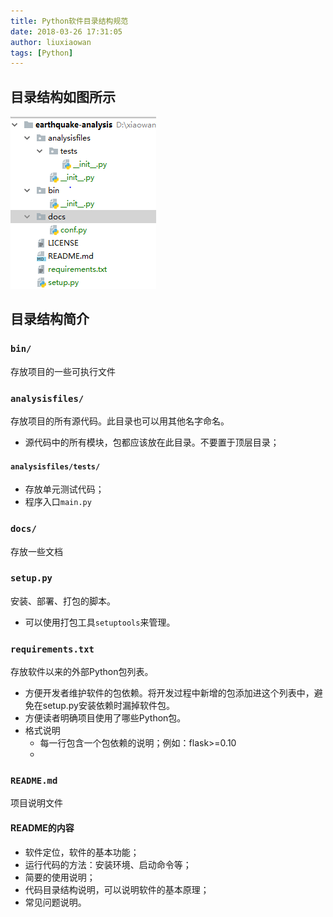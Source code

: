 ```yaml
---
title: Python软件目录结构规范
date: 2018-03-26 17:31:05
author: liuxiaowan
tags: [Python]
---
```


## 目录结构如图所示

![Python软件目录结构规范](Python软件目录结构规范.png)

## 目录结构简介

### `bin/`

存放项目的一些可执行文件

### `analysisfiles/`

存放项目的所有源代码。此目录也可以用其他名字命名。
- 源代码中的所有模块，包都应该放在此目录。不要置于顶层目录；

#### `analysisfiles/tests/`

- 存放单元测试代码；
- 程序入口`main.py`

### `docs/`

存放一些文档

### `setup.py`

安装、部署、打包的脚本。

- 可以使用打包工具`setuptools`来管理。

### `requirements.txt`

存放软件以来的外部Python包列表。

- 方便开发者维护软件的包依赖。将开发过程中新增的包添加进这个列表中，避免在setup.py安装依赖时漏掉软件包。
- 方便读者明确项目使用了哪些Python包。
- 格式说明
  - 每一行包含一个包依赖的说明；例如：flask>=0.10
  - 


### `README.md`

项目说明文件

#### README的内容

- 软件定位，软件的基本功能；
- 运行代码的方法：安装环境、启动命令等；
- 简要的使用说明；
- 代码目录结构说明，可以说明软件的基本原理；
- 常见问题说明。
